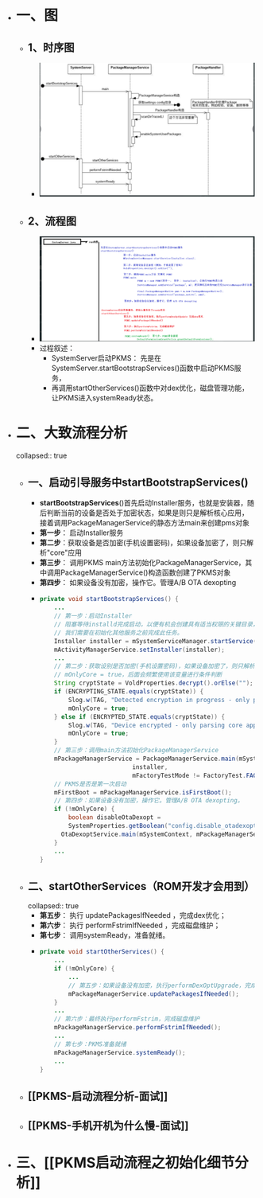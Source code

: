 - # 一、图
	- ## 1、时序图
		- ![image.png](../assets/image_1689149945455_0.png)
	- ## 2、流程图
		- ![image.png](../assets/image_1689150007730_0.png)
		- 过程叙述：
			- SystemServer启动PKMS： 先是在SystemServer.startBootstrapServices()函数中启动PKMS服务，
			- 再调用startOtherServices()函数中对dex优化，磁盘管理功能，让PKMS进入systemReady状态。
- # 二、大致流程分析
  collapsed:: true
	- ## 一、启动引导服务中**startBootstrapServices**()
		- **startBootstrapServices**()首先启动Installer服务，也就是安装器，随后判断当前的设备是否处于加密状态，如果是则只是解析核心应用，接着调用PackageManagerService的静态方法main来创建pms对象
		- **第一步**： 启动Installer服务
		- **第二步**：获取设备是否加密(手机设置密码)，如果设备加密了，则只解析"core"应用
		- **第三步**： 调用PKMS main方法初始化PackageManagerService，其中调用PackageManagerService()构造函数创建了PKMS对象
		- **第四步**： 如果设备没有加密，操作它。管理A/B OTA dexopting
		- ```java
		  private void startBootstrapServices() {
		      ...
		      // 第一步：启动Installer
		      // 阻塞等待installd完成启动，以便有机会创建具有适当权限的关键目录，如/data/user。
		      // 我们需要在初始化其他服务之前完成此任务。
		      Installer installer = mSystemServiceManager.startService(Installer.class);
		      mActivityManagerService.setInstaller(installer);
		      ...
		      // 第二步：获取设别是否加密(手机设置密码)，如果设备加密了，则只解析"core"应用，
		      // mOnlyCore = true，后面会频繁使用该变量进行条件判断
		      String cryptState = VoldProperties.decrypt().orElse("");
		      if (ENCRYPTING_STATE.equals(cryptState)) {
		          Slog.w(TAG, "Detected encryption in progress - only parsing core apps");
		          mOnlyCore = true;
		      } else if (ENCRYPTED_STATE.equals(cryptState)) {
		          Slog.w(TAG, "Device encrypted - only parsing core apps");
		          mOnlyCore = true;
		      }
		      // 第三步：调用main方法初始化PackageManagerService
		      mPackageManagerService = PackageManagerService.main(mSystemContext,
		                            installer,
		                            mFactoryTestMode != FactoryTest.FACTORY_TEST_OFF, mOnlyCore);
		      // PKMS是否是第一次启动
		      mFirstBoot = mPackageManagerService.isFirstBoot();
		      // 第四步：如果设备没有加密，操作它。管理A/B OTA dexopting。
		      if (!mOnlyCore) {
		          boolean disableOtaDexopt =
		          SystemProperties.getBoolean("config.disable_otadexopt",false);
		      	OtaDexoptService.main(mSystemContext, mPackageManagerService);
		      }
		      ...
		  }
		  ```
	- ## 二、**startOtherServices**（ROM开发才会用到）
	  collapsed:: true
		- **第五步**： 执行 updatePackagesIfNeeded ，完成dex优化；
		- **第六步**： 执行 performFstrimIfNeeded ，完成磁盘维护；
		- **第七步**： 调用systemReady，准备就绪。
		- ```java
		  private void startOtherServices() {
		      ...
		      if (!mOnlyCore) {
		          ...
		          // 第五步：如果设备没有加密，执行performDexOptUpgrade，完成dex优化；
		          mPackageManagerService.updatePackagesIfNeeded();
		      }
		      ...
		      // 第六步：最终执行performFstrim，完成磁盘维护
		      mPackageManagerService.performFstrimIfNeeded();
		      ...
		      // 第七步：PKMS准备就绪
		      mPackageManagerService.systemReady();
		      ...
		  }
		  ```
	- ## [[PKMS-启动流程分析-面试]]
	- ## [[PKMS-手机开机为什么慢-面试]]
- # 三、[[PKMS启动流程之初始化细节分析]]